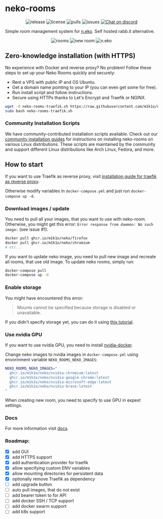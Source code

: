 # neko-rooms

<p align="center">
  <img src="https://img.shields.io/github/v/release/m1k1o/neko-rooms" alt="release">
  <img src="https://img.shields.io/github/license/m1k1o/neko-rooms" alt="license">
  <img src="https://img.shields.io/docker/pulls/m1k1o/neko-rooms" alt="pulls">
  <img src="https://img.shields.io/github/issues/m1k1o/neko-rooms" alt="issues">
  <a href="https://discord.gg/3U6hWpC" ><img src="https://discordapp.com/api/guilds/665851821906067466/widget.png" alt="Chat on discord"></a>
</p>

Simple room management system for [n.eko](https://github.com/m1k1o/neko). Self hosted rabb.it alternative.

<div align="center">
  <img src="https://github.com/m1k1o/neko-rooms/raw/master/docs/rooms.png" alt="rooms">
  <img src="https://github.com/m1k1o/neko-rooms/raw/master/docs/new_room.png" alt="new room">
  <img src="https://github.com/m1k1o/neko-rooms/raw/master/docs/neko.gif" alt="n.eko">
</div>

## Zero-knowledge installation (with HTTPS)

No experience with Docker and reverse proxy? No problem! Follow these steps to set up your Neko Rooms quickly and securely:

- Rent a VPS with public IP and OS Ubuntu.
- Get a domain name pointing to your IP (you can even get some for free).
- Run install script and follow instructions.
- Secure using HTTPs thanks to Let's Encrypt and Traefik or NGINX.

```bash
wget -O neko-rooms-traefik.sh https://raw.githubusercontent.com/m1k1o/neko-rooms/master/traefik/install
sudo bash neko-rooms-traefik.sh
```

### Community Installation Scripts

We have community-contributed installation scripts available. Check out our [community installation guides](./community/README.md) for instructions on installing neko-rooms on various Linux distributions. These scripts are maintained by the community and support different Linux distributions like Arch Linux, Fedora, and more.

## How to start

If you want to use Traefik as reverse proxy, visit [installation guide for traefik as reverse proxy](./traefik/).

Otherwise modify variables in `docker-compose.yml` and just run `docker-compose up -d`.

### Download images / update

You need to pull all your images, that you want to use with neko-room. Otherwise, you might get this error: `Error response from daemon: No such image:` (see issue #1).

```sh
docker pull ghcr.io/m1k1o/neko/firefox
docker pull ghcr.io/m1k1o/neko/chromium
# etc...
```

If you want to update neko image, you need to pull new image and recreate all rooms, that use old image. To update neko rooms, simply run:

```sh
docker-compose pull
docker-compose up -d
```

### Enable storage

You might have encountered this error:

> Mounts cannot be specified because storage is disabled or unavailable.

If you didn't specify storage yet, you can do it using [this tutorial](./docs/storage.md).

### Use nvidia GPU

If you want to use nvidia GPU, you need to install [nvidia-docker](https://github.com/NVIDIA/nvidia-docker).

Change neko images to nvidia images in `docker-compose.yml` using envorinment variable `NEKO_ROOMS_NEKO_IMAGES`:

```bash
NEKO_ROOMS_NEKO_IMAGES="
  ghcr.io/m1k1o/neko/nvidia-chromium:latest
  ghcr.io/m1k1o/neko/nvidia-google-chrome:latest
  ghcr.io/m1k1o/neko/nvidia-microsoft-edge:latest
  ghcr.io/m1k1o/neko/nvidia-brave:latest
"
```

When creating new room, you need to specify to use GPU in expext settings.

### Docs

For more information visit [docs](./docs).

### Roadmap:
 - [x] add GUI
 - [x] add HTTPS support
 - [x] add authentication provider for traefik
 - [x] allow specifying custom ENV variables
 - [x] allow mounting directories for persistent data
 - [x] optionally remove Traefik as dependency
 - [ ] add upgrade button
 - [ ] auto pull images, that do not exist
 - [ ] add bearer token to for API
 - [ ] add docker SSH / TCP support
 - [ ] add docker swarm support
 - [ ] add k8s support
